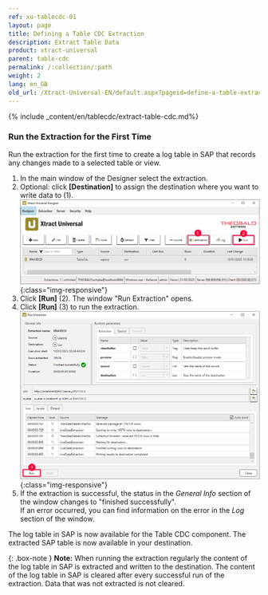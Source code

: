 ```yaml
---
ref: xu-tablecdc-01
layout: page
title: Defining a Table CDC Extraction
description: Extract Table Data
product: xtract-universal
parent: table-cdc
permalink: /:collection/:path
weight: 2
lang: en_GB
old_url: /Xtract-Universal-EN/default.aspx?pageid=define-a-table-extraction
---
```


{% include _content/en/tablecdc/extract-table-cdc.md%}


### Run the Extraction for the First Time

Run the extraction for the first time to create a log table in SAP that records any changes made to a selected table or view.

1. In the main window of the Designer select the extraction. 
2. Optional: click **[Destination]** to assign the destination where you want to write data to (1).<br> 
![Table-CDC-Extraction](/img/content/tablecdc/table-cdc-extraction.png){:class="img-responsive"}
3. Click **[Run]** (2). The window "Run Extraction" opens.
4. Click **[Run]** (3) to run the extraction.<br>
![Table-CDC-Run](/img/content/tablecdc/table-cdc-run.png){:class="img-responsive"}
5. If the extraction is successful, the status in the *General Info* section of the window changes to "finished successfully".<br>
If an error occurred, you can find information on the error in the *Log* section of the window.

The log table in SAP is now available for the Table CDC component.
The extracted SAP table is now available in your destination.
<!---
Depending on whether the option **[Extract table on first run]** in the Table CDC component was activate or not, the table contains either the original SAP table or is empty.
-->

{: .box-note }
**Note:** When running the extraction regularly the content of the log table in SAP is extracted and written to the destination.
The content of the log table in SAP is cleared after every successful run of the extraction. Data that was not extracted is not cleared.


<!---
{: .box-tip }
**Tip:** If you set the extraction to extract the whole table on your first run, follow steps 1 to 4, then change data in SAP and repeat the steps to check the delta extraction. 
-->
